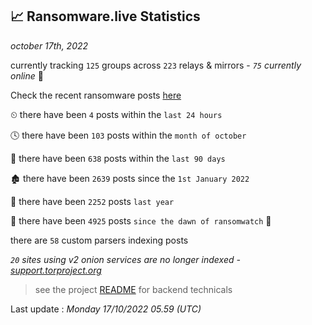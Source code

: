 
## 📈 Ransomware.live Statistics
_october 17th, 2022_

currently tracking `125` groups across `223` relays & mirrors - _`75` currently online_ 📡

Check the recent ransomware posts [here](https://www.ransomware.live/#/recentposts)


⏲ there have been `4` posts within the `last 24 hours`

🕓 there have been `103` posts within the `month of october`

📅 there have been `638` posts within the `last 90 days`

🏚 there have been `2639` posts since the `1st January 2022`

🚀 there have been `2252` posts `last year`

🦕 there have been `4925` posts `since the dawn of ransomwatch` 🐣

there are `58` custom parsers indexing posts

_`20` sites using v2 onion services are no longer indexed - [support.torproject.org](https://support.torproject.org/onionservices/v2-deprecation/)_

> see the project [README](https://github.com/jmousqueton/ransomwatch#readme) for backend technicals



Last update : _Monday 17/10/2022 05.59 (UTC)_

